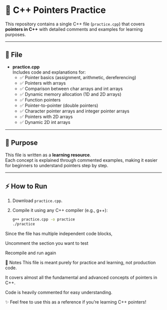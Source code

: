# 🔹 C++ Pointers Practice

This repository contains a single C++ file (`practice.cpp`) that covers **pointers in C++** with detailed comments and examples for learning purposes.

---

## 📂 File

- **practice.cpp**  
  Includes code and explanations for:
  - ✅ Pointer basics (assignment, arithmetic, dereferencing)  
  - ✅ Pointers with arrays  
  - ✅ Comparison between char arrays and int arrays  
  - ✅ Dynamic memory allocation (1D and 2D arrays)  
  - ✅ Function pointers  
  - ✅ Pointer-to-pointer (double pointers)  
  - ✅ Character pointer arrays and integer pointer arrays  
  - ✅ Pointers with 2D arrays  
  - ✅ Dynamic 2D int arrays  

---

## 🎯 Purpose

This file is written as a **learning resource**.  
Each concept is explained through commented examples, making it easier for beginners to understand pointers step by step.

---

## ⚡ How to Run

1. Download `practice.cpp`.  
2. Compile it using any C++ compiler (e.g., g++):  

   ```bash
   g++ practice.cpp -o practice
   ./practice
Since the file has multiple independent code blocks,

Uncomment the section you want to test

Recompile and run again

📝 Notes
This file is meant purely for practice and learning, not production code.

It covers almost all the fundamental and advanced concepts of pointers in C++.

Code is heavily commented for easy understanding.

✨ Feel free to use this as a reference if you’re learning C++ pointers!
